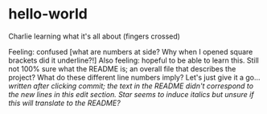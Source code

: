 # hello-world
Charlie learning what it's all about (fingers crossed)

Feeling: confused [what are numbers at side? Why when I opened square brackets did it underline?!]
Also feeling: hopeful to be able to learn this.
Still not 100% sure what the README is; an overall file that describes the project?
What do these different line numbers imply? Let's just give it a go...
*written after clicking commit; the text in the README didn't correspond to the new lines in this edit section. Star seems to induce italics but unsure if this will translate to the README?*
